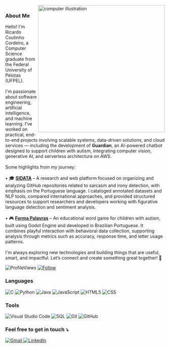 <img src="https://user-images.githubusercontent.com/74038190/242390692-0b335028-1d3d-4ee5-b5b3-a373d499be7e.gif" alt="computer illustration" min-width="400px" max-width="400px" width="400px" align="right">

<p align="left"> 
  <h3>About Me</h3>
  Hello! I'm Ricardo Coutinho Cordeiro, a Computer Science graduate from the Federal University of Pelotas (UFPEL).<br><br>
  I'm passionate about software engineering, artificial intelligence, and machine learning. I’ve worked on practical, end-to-end projects involving scalable systems, data-driven solutions, and cloud services — including the development of <strong>Guardian</strong>, an AI-powered chatbot designed to support children with autism, integrating computer vision, generative AI, and serverless architecture on AWS.<br><br>
  Some highlights from my journey:<br><br>
  • 🎓 <a href="https://github.com/RegretCode/SIDATA"><strong>SIDATA</strong></a> – A research and web platform focused on organizing and analyzing GitHub repositories related to sarcasm and irony detection, with emphasis on the Portuguese language. I cataloged annotated datasets and NLP tools, compared international approaches, and provided structured resources to support researchers and developers working with figurative language detection and sentiment analysis.<br><br> 
  • 🎮 <a href="https://github.com/RegretCode/Forma-Palavras"><strong>Forma Palavras</strong></a> – An educational word game for children with autism, built using Godot Engine and developed in Brazilian Portuguese. It combines playful interaction with behavioral data collection, supporting analysis through metrics such as accuracy, response time, and letter usage patterns.<br><br>
  I'm always exploring new technologies and building things that are useful, smart, and impactful. Let’s connect and create something great together! 🚀
</p>


 
  ![ProfileViews](https://komarev.com/ghpvc/?username=RegretCode)
  [![Follow](https://img.shields.io/github/followers/RegretCode?label=Follow&style=social&color=black&logo=github)](https://github.com/RegretCode)

<p align="left">
  <h3>Languages</h3>
  
  ![C](https://img.shields.io/badge/-C-333333?style=flat&logo=C&logoColor=00599C)
  ![Python](https://img.shields.io/badge/-Python-333333?style=flat&logo=python&logoColor=3776AB)
  ![Java](https://img.shields.io/badge/-Java-333333?style=flat&logo=Java&logoColor=007396)
  ![JavaScript](https://img.shields.io/badge/-JavaScript-333333?style=flat&logo=javascript)
  ![HTML5](https://img.shields.io/badge/-HTML5-333333?style=flat&logo=HTML5)
  ![CSS](https://img.shields.io/badge/-CSS-333333?style=flat&logo=CSS3&logoColor=1572B6)
</p>

<p align="left">
  <h3>Tools</h3>
  
  ![Visual Studio Code](https://img.shields.io/badge/-Visual%20Studio%20Code-333333?style=flat&logo=visual-studio-code&logoColor=007ACC)
  ![SQL](https://img.shields.io/badge/-SQL-333333?style=flat&logo=sql&logoColor=4479A1)
  ![Git](https://img.shields.io/badge/-Git-333333?style=flat&logo=git&logoColor=F05032)
  ![GitHub](https://img.shields.io/badge/-GitHub-333333?style=flat&logo=github&logoColor=181717)
</p>

<p align="left">
  <h3>Feel free to get in touch ⤵️</h3> 
</p>

<a href="mailto:codeiro.ricardocoutinho@gmail.com" title="Gmail">
  <img src="https://img.shields.io/badge/-Gmail-FF0000?style=flat-square&labelColor=FF0000&logo=gmail&logoColor=white&link=mailto:codeiro.ricardocoutinho@gmail.com" alt="Gmail"/>
</a>

<a href="https://www.linkedin.com/in/ricardoccordeiro/" title="LinkedIn">
  <img src="https://img.shields.io/badge/-Linkedin-0e76a8?style=flat-square&logo=Linkedin&logoColor=white&link=https://www.linkedin.com/in/ricardocoutinhocordeiro/" alt="LinkedIn"/>
</a>
</p>
